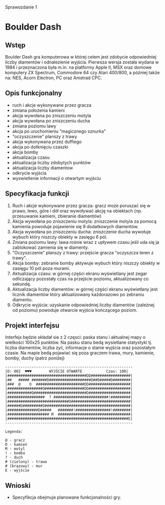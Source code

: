 Sprawozdanie 1

# Boulder Dash

## Wstęp

Boulder Dash gra komputerowa w której celem jest zdobycie odpowiedniej liczby diamentów i odnalezienie wyjścia. Pierwsza wersja została wydana w 1984 i przeznaczona była m.in. na platformy Apple II, MSX oraz domowe komputery ZX Spectrum, Commodore 64 czy Atari 400/800, a później także na: NES, Acorn Electron, PC oraz Amstrad CPC.

## Opis funkcjonalny

- ruch i akcje wykonywane przez gracza
- zmiana położenia kamieni
- akcja wywołana po zniszczeniu motyla
- akcja wywołana po zniszczeniu ducha
- zmiana poziomu lawy
- akcja po uruchomieniu "magicznego sznurka"
- "oczyszczenie" planszy z trawy
- akcja wykonywana przez duffiego
- akcja po dotknięciu czaszki
- akcja bomby
- aktualizacja czasu
- aktualizacja liczby zdobytych punktów
- aktualizacja liczby diamentow
- odkrycie wyjścia
- wyswietlenie informacji o otwartym wyjściu

## Specyfikacja funkcji

1. Ruch i akcje wykonywane przez gracza: gracz moze poruszać się w prawo, lewo, góre i dół oraz wywoływać akcję na obiektach (np. przesuwanie kamieni, zbieranie diamentów)
2. Akcja wywołana po zniszczeniu motyla: zniszczenie motyla za pomocą kamienia powoduje pojawienie się 9 dodatkowych diamentów.
3. Akcja wywołana po zniszczeniu ducha: zniszczenie ducha wywołuje wybuch który niszczy obiekty w zasięgu 6 pól.
4. Zmiana poziomu lawy: lawa rośnie wraz z upływem czasu jeśli uda się ja zablokować zamienia się w diamenty.
5. "Oczyszczenie" planszy z trawy: przejście gracza "oczyszcza teren z trawy".
6. Akcja bomby: zebranie bomby aktywuje wybuch który niszczy obiekty w zasięgu 10 pól poza murami.
7. Aktualizacja czasu: w górnej części ekranu wyświetlany jest zegar odliczający pozostały czas na przejście poziomu, aktualizowany co sekundę.
8. Aktualizacja liczby diamentów: w górnej części ekranu wyświetlany jest licznik diamentów który aktualizowany każdorazowo po zebraniu diamentu.
9. Odkrycie wyjścia: uzyskanie odpowiedniej liczby diamentów (zależnej od poziomu) powoduje otwarcie wyjścia kończącego poziom.


## Projekt interfejsu

Interfejs będzie składał sie z 2 częsci: paska stanu i aktualnej mapy o wielkości 100x25 punktów.
Na pasku stanu bedą wysietlane statystyki tj. liczba diamentów, liczba zyć, informacje o stanie wyjścia oraz pozostałym czasie.
Na mapie bedą pojawiać się poza graczem trawa, mury, kamienie, bomby, duchy (patrz poniżej)

```
----------------------------------------------------------
|D: 002  ♥♥♥        WYJŚCIE OTWARTE           Czas: 100|
|####################################DD##################|
|##   ##### #######D###################D##D#####D########|
|###  @    O  ######################DD###################|
|################O##################DD###################|
|###########O########################D###################|
|#################  ? #########################!#########|
|############################O###########################|
|######D#########D#######################################|
|##############D#####   #######!################!########|
|################### M  #################################|
|#######################################################E|
----------------------------------------------------------

Legenda:

@ - gracz
O - kamień
M - motyl
! - bomba
? - duch
# (zielony) - trawa
# (brązowy) - mur
E - wyjście
```

## Wnioski

- Specyfikcja obejmuje planowane funkcjonalności gry.